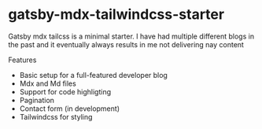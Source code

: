 # gatsby-mdx-tailwindcss-starter

Gatsby mdx tailcss is a minimal starter. I have had multiple different blogs in the past and 
it eventually always results in me not delivering nay content 

Features
- Basic setup for a full-featured developer blog
- Mdx and Md files
- Support for code highligting
- Pagination
- Contact form (in development)
- Tailwindcss for styling